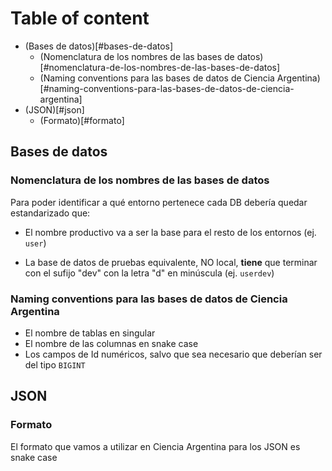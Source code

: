 # Table of content

- (Bases de datos)[#bases-de-datos]
	- (Nomenclatura de los nombres de las bases de datos)[#nomenclatura-de-los-nombres-de-las-bases-de-datos]
	- (Naming conventions para las bases de datos de Ciencia Argentina)[#naming-conventions-para-las-bases-de-datos-de-ciencia-argentina]
- (JSON)[#json]
	- (Formato)[#formato]

## Bases de datos

### Nomenclatura de los nombres de las bases de datos
Para poder identificar a qué entorno pertenece cada DB debería quedar estandarizado que:

- El nombre productivo va a ser la base para el resto de los entornos (ej. `user`)
	
- La base de datos de pruebas equivalente, NO local, **tiene** que terminar con el sufijo "dev" con la letra "d" en minúscula (ej. `userdev`)

### Naming conventions para las bases de datos de Ciencia Argentina
- El nombre de tablas en singular
- El nombre de las columnas en snake case
- Los campos de Id numéricos, salvo que sea necesario que deberían ser del tipo `BIGINT`

## JSON

### Formato
El formato que vamos a utilizar en Ciencia Argentina para los JSON es snake case
